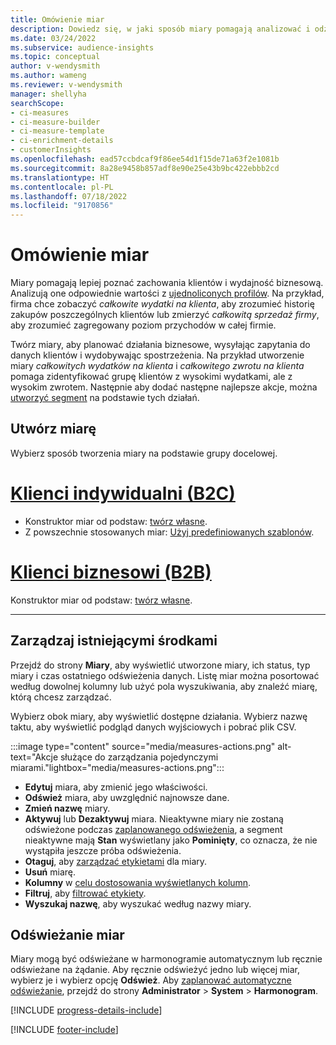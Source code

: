 ```yaml
---
title: Omówienie miar
description: Dowiedz się, w jaki sposób miary pomagają analizować i odzwierciedlać wydajność biznesową.
ms.date: 03/24/2022
ms.subservice: audience-insights
ms.topic: conceptual
author: v-wendysmith
ms.author: wameng
ms.reviewer: v-wendysmith
manager: shellyha
searchScope:
- ci-measures
- ci-measure-builder
- ci-measure-template
- ci-enrichment-details
- customerInsights
ms.openlocfilehash: ead57ccbdcaf9f86ee54d1f15de71a63f2e1081b
ms.sourcegitcommit: 8a28e9458b857adf8e90e25e43b9bc422ebbb2cd
ms.translationtype: HT
ms.contentlocale: pl-PL
ms.lasthandoff: 07/18/2022
ms.locfileid: "9170856"
---
```

# <a name="measures-overview"></a>Omówienie miar

Miary pomagają lepiej poznać zachowania klientów i wydajność biznesową. Analizują one odpowiednie wartości z [ujednoliconych profilów](data-unification.md). Na przykład, firma chce zobaczyć *całkowite wydatki na klienta*, aby zrozumieć historię zakupów poszczególnych klientów lub zmierzyć *całkowitą sprzedaż firmy*, aby zrozumieć zagregowany poziom przychodów w całej firmie.

Twórz miary, aby planować działania biznesowe, wysyłając zapytania do danych klientów i wydobywając spostrzeżenia. Na przykład utworzenie miary *całkowitych wydatków na klienta* i *całkowitego zwrotu na klienta* pomaga zidentyfikować grupę klientów z wysokimi wydatkami, ale z wysokim zwrotem. Następnie aby dodać następne najlepsze akcje, można [utworzyć segment](segments.md) na podstawie tych działań.

## <a name="create-a-measure"></a>Utwórz miarę

Wybierz sposób tworzenia miary na podstawie grupy docelowej.

# <a name="individual-consumers-b-to-c"></a>[Klienci indywidualni (B2C)](#tab/b2c)

- Konstruktor miar od podstaw: [twórz własne](measure-builder.md).
- Z powszechnie stosowanych miar: [Użyj predefiniowanych szablonów](measure-templates.md).

# <a name="business-accounts-b-to-b"></a>[Klienci biznesowi (B2B)](#tab/b2b)

Konstruktor miar od podstaw: [twórz własne](measure-builder.md).

---

## <a name="manage-existing-measures"></a>Zarządzaj istniejącymi środkami

Przejdź do strony **Miary**, aby wyświetlić utworzone miary, ich status, typ miary i czas ostatniego odświeżenia danych. Listę miar można posortować według dowolnej kolumny lub użyć pola wyszukiwania, aby znaleźć miarę, którą chcesz zarządzać.

Wybierz obok miary, aby wyświetlić dostępne działania. Wybierz nazwę taktu, aby wyświetlić podgląd danych wyjściowych i pobrać plik CSV.

:::image type="content" source="media/measures-actions.png" alt-text="Akcje służące do zarządzania pojedynczymi miarami."lightbox="media/measures-actions.png":::

- **Edytuj** miara, aby zmienić jego właściwości.
- **Odśwież** miara, aby uwzględnić najnowsze dane.
- **Zmień nazwę** miary.
- **Aktywuj** lub **Dezaktywuj** miara. Nieaktywne miary nie zostaną odświeżone podczas [zaplanowanego odświeżenia](system.md#schedule-tab), a segment nieaktywne mają **Stan** wyświetlany jako **Pominięty**, co oznacza, że nie wystąpiła jeszcze próba odświeżenia.
- **Otaguj**, aby [zarządzać etykietami](work-with-tags-columns.md#manage-tags) dla miary.
- **Usuń** miarę.
- **Kolumny** w [celu dostosowania wyświetlanych kolumn](work-with-tags-columns.md#customize-columns).
- **Filtruj**, aby [filtrować etykiety](work-with-tags-columns.md#filter-on-tags).
- **Wyszukaj nazwę**, aby wyszukać według nazwy miary.

## <a name="refresh-measures"></a>Odświeżanie miar

Miary mogą być odświeżane w harmonogramie automatycznym lub ręcznie odświeżane na żądanie. Aby ręcznie odświeżyć jedno lub więcej miar, wybierz je i wybierz opcję **Odśwież**. Aby [zaplanować automatyczne odświeżanie](system.md#schedule-tab), przejdź do strony **Administrator** > **System** > **Harmonogram**.

[!INCLUDE [progress-details-include](includes/progress-details-pane.md)]

[!INCLUDE [footer-include](includes/footer-banner.md)]
